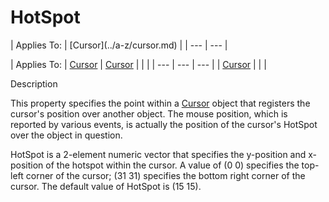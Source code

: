 




<h1 class="heading"><span class="name">HotSpot</span></h1>
| Applies To: | [Cursor](../a-z/cursor.md) |
| --- | ---  |

| Applies To: | [Cursor](../a-z/cursor.md) | [Cursor](../a-z/cursor.md) |  |  |
| --- | --- | ---  |
| [Cursor](../a-z/cursor.md) |  |  |


Description


This property specifies the point within a [Cursor](../a-z/cursor.md) object that registers the cursor's position over another object. The mouse position, which is reported by various events, is actually the position of the cursor's HotSpot over the object in question.


HotSpot is a 2-element numeric vector that specifies the y-position and x-position of the hotspot within the cursor. A value of (0 0) specifies the top-left corner of the cursor; (31 31) specifies the bottom right corner of the cursor. The default value of HotSpot is (15 15).



